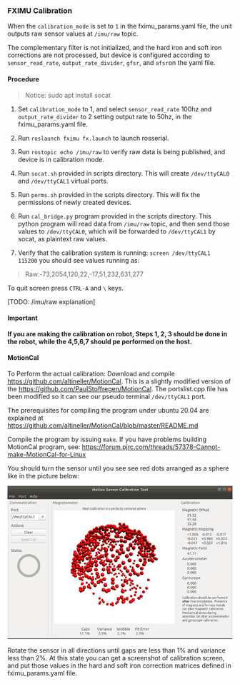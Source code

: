 ### FXIMU Calibration

When the `calibration_mode` is set to `1` in the fximu_params.yaml file, the unit outputs raw sensor values at `/imu/raw` topic.

The complementary filter is not initialized, and the hard iron and soft iron corrections are not processed, but device is configured according to `sensor_read_rate`, `output_rate_divider`, `gfsr`, and `afsr`on the yaml file.

#### Procedure

>Notice: sudo apt install socat

1. Set `calibration_mode` to 1, and select `sensor_read_rate` 100hz and `output_rate_divider` to 2 setting output rate to 50hz, in the fximu_params.yaml file.

2. Run `roslaunch fximu fx.launch` to launch rosserial.

3. Run `rostopic echo /imu/raw` to verify raw data is being published, and device is in calibration mode.

4. Run `socat.sh` provided in scripts directory. This will create `/dev/ttyCAL0` and `/dev/ttyCAL1` virtual ports.

5. Run `perms.sh` provided in the scripts directory. This will fix the permissions of newly created devices.

6. Run `cal_bridge.py` program provided in the scripts directory. This python program will read data from `/imu/raw` topic, and then send those values to `/dev/ttyCAL0`, which will be forwarded to `/dev/ttyCAL1` by socat, as plaintext raw values.

7. Verify that the calibration system is running: `screen /dev/ttyCAL1 115200` you should see values running as:

> Raw:-73,2054,120,22,-17,51,232,631,277

To quit screen press `CTRL-A` and `\` keys.

[TODO: /imu/raw explanation]

#### Important

**If you are making the calibration on robot, Steps 1, 2, 3 should be done in the robot, while the 4,5,6,7 should pe performed on the host.**

#### MotionCal

To Perform the actual calibration: Download and compile https://github.com/altineller/MotionCal. This is a slightly modified version of the https://github.com/PaulStoffregen/MotionCal. The portslist.cpp file has been modified so it can see our pseudo terminal `/dev/ttyCAL1` port.

The prerequisites for compiling the program under ubuntu 20.04 are explained at https://github.com/altineller/MotionCal/blob/master/README.md

Compile the program by issuing `make`. If you have problems building MotionCal program, see: https://forum.pjrc.com/threads/57378-Cannot-make-MotionCal-for-Linux

You should turn the sensor until you see see red dots arranged as a sphere like in the picture below:

![MotionCal](doc/calibration_screen.png)

Rotate the sensor in all directions until gaps are less than 1% and variance less than 2%. At this state you can get a screenshot of calibration screen, and put those values in the hard and soft iron correction matrices defined in fximu_params.yaml file.


